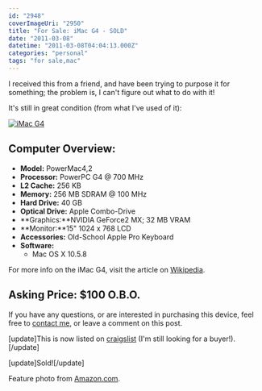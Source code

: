 ```yaml
---
id: "2948"
coverImageUri: "2950"
title: "For Sale: iMac G4 - SOLD"
date: "2011-03-08"
datetime: "2011-03-08T04:04:13.000Z"
categories: "personal"
tags: "for sale,mac"
---
```


I received this from a friend, and have been trying to purpose it for something; the problem is, I can't figure out what to do with it!

It's still in great condition (from what I've used of it):

[![](http://assets.brandonmartinez.com/brandonmartinez/2011/03/14643_167446797380_500787380_2691339_6330924_n.jpg "iMac G4")](http://assets.brandonmartinez.com/brandonmartinez/2011/03/14643_167446797380_500787380_2691339_6330924_n.jpg)

## Computer Overview:

- **Model:** PowerMac4,2
- **Processor:** PowerPC G4 @ 700 MHz
- **L2 Cache:** 256 KB
- **Memory:** 256 MB SDRAM @ 100 MHz
- **Hard Drive:** 40 GB
- **Optical Drive:** Apple Combo-Drive
- **Graphics:**NVIDIA GeForce2 MX; 32 MB VRAM
- **Monitor:**15" 1024 x 768 LCD
- **Accessories:** Old-School Apple Pro Keyboard
- **Software:**
    - Mac OS X 10.5.8

For more info on the iMac G4, visit the article on [Wikipedia](http://en.wikipedia.org/wiki/IMac_G4 "iMac G4").

## Asking Price: $100 O.B.O.

If you have any questions, or are interested in purchasing this device, feel free to [contact me](/contact), or leave a comment on this post.

\[update\]This is now listed on [craigslist](http://muskegon.craigslist.org/sys/2527203787.html) (I'm still looking for a buyer!).\[/update\]

\[update\]Sold!\[/update\]

Feature photo from [Amazon.com](http://www.amazon.com/Apple-Desktop-M9105LL-800-MHz-PowerPC/dp/B00008GU7R/ref=sr_1_1?ie=UTF8&qid=1299556081&sr=8-1).
